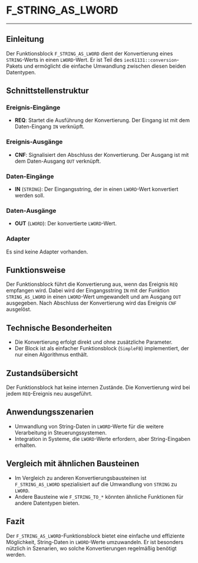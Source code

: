 # F_STRING_AS_LWORD

* * * * * * * * * *
## Einleitung
Der Funktionsblock `F_STRING_AS_LWORD` dient der Konvertierung eines `STRING`-Werts in einen `LWORD`-Wert. Er ist Teil des `iec61131::conversion`-Pakets und ermöglicht die einfache Umwandlung zwischen diesen beiden Datentypen.

## Schnittstellenstruktur
### **Ereignis-Eingänge**
- **REQ**: Startet die Ausführung der Konvertierung. Der Eingang ist mit dem Daten-Eingang `IN` verknüpft.

### **Ereignis-Ausgänge**
- **CNF**: Signalisiert den Abschluss der Konvertierung. Der Ausgang ist mit dem Daten-Ausgang `OUT` verknüpft.

### **Daten-Eingänge**
- **IN** (`STRING`): Der Eingangsstring, der in einen `LWORD`-Wert konvertiert werden soll.

### **Daten-Ausgänge**
- **OUT** (`LWORD`): Der konvertierte `LWORD`-Wert.

### **Adapter**
Es sind keine Adapter vorhanden.

## Funktionsweise
Der Funktionsblock führt die Konvertierung aus, wenn das Ereignis `REQ` empfangen wird. Dabei wird der Eingangsstring `IN` mit der Funktion `STRING_AS_LWORD` in einen `LWORD`-Wert umgewandelt und am Ausgang `OUT` ausgegeben. Nach Abschluss der Konvertierung wird das Ereignis `CNF` ausgelöst.

## Technische Besonderheiten
- Die Konvertierung erfolgt direkt und ohne zusätzliche Parameter.
- Der Block ist als einfacher Funktionsblock (`SimpleFB`) implementiert, der nur einen Algorithmus enthält.

## Zustandsübersicht
Der Funktionsblock hat keine internen Zustände. Die Konvertierung wird bei jedem `REQ`-Ereignis neu ausgeführt.

## Anwendungsszenarien
- Umwandlung von String-Daten in `LWORD`-Werte für die weitere Verarbeitung in Steuerungssystemen.
- Integration in Systeme, die `LWORD`-Werte erfordern, aber String-Eingaben erhalten.

## Vergleich mit ähnlichen Bausteinen
- Im Vergleich zu anderen Konvertierungsbausteinen ist `F_STRING_AS_LWORD` spezialisiert auf die Umwandlung von `STRING` zu `LWORD`.
- Andere Bausteine wie `F_STRING_TO_*` könnten ähnliche Funktionen für andere Datentypen bieten.

## Fazit
Der `F_STRING_AS_LWORD`-Funktionsblock bietet eine einfache und effiziente Möglichkeit, String-Daten in `LWORD`-Werte umzuwandeln. Er ist besonders nützlich in Szenarien, wo solche Konvertierungen regelmäßig benötigt werden.